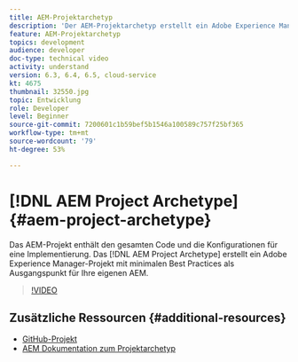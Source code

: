 ```yaml
---
title: AEM-Projektarchetyp
description: 'Der AEM-Projektarchetyp erstellt ein Adobe Experience Manager-Projekt mit minimalen Best Practices als Ausgangspunkt für Ihre eigenen AEM-Projekte. '
feature: AEM-Projektarchetyp
topics: development
audience: developer
doc-type: technical video
activity: understand
version: 6.3, 6.4, 6.5, cloud-service
kt: 4675
thumbnail: 32550.jpg
topic: Entwicklung
role: Developer
level: Beginner
source-git-commit: 7200601c1b59bef5b1546a100589c757f25bf365
workflow-type: tm+mt
source-wordcount: '79'
ht-degree: 53%

---
```



# [!DNL AEM Project Archetype] {#aem-project-archetype}

Das AEM-Projekt enthält den gesamten Code und die Konfigurationen für eine Implementierung. Das [!DNL AEM Project Archetype] erstellt ein Adobe Experience Manager-Projekt mit minimalen Best Practices als Ausgangspunkt für Ihre eigenen AEM.

>[!VIDEO](https://video.tv.adobe.com/v/32550/?quality=12&learn=on)

## Zusätzliche Ressourcen {#additional-resources}

* [GitHub-Projekt](https://github.com/adobe/aem-project-archetype)
* [AEM Dokumentation zum Projektarchetyp](https://experienceleague.adobe.com/docs/experience-manager-core-components/using/developing/archetype/overview.html?lang=de)
